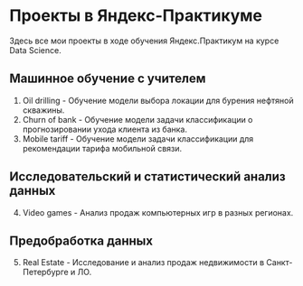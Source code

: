 # Проекты в Яндекс-Практикуме

Здесь все мои проекты в ходе обучения Яндекс.Практикум на курсе Data Science.

## Машинное обучение с учителем
1. Oil drilling - Обучение модели выбора локации для бурения нефтяной скважины.
2. Churn of bank - Обучение модели задачи классификации о прогнозировании ухода клиента из банка.
3. Mobile tariff - Обучение модели задачи классификации для рекомендации тарифа мобильной связи.

## Исследовательский и статистический анализ данных
4. Video games - Анализ продаж компьютерных игр в разных регионах.

## Предобработка данных
5. Real Estate - Исследование и анализ продаж недвижимости в Санкт-Петербурге и ЛО.
